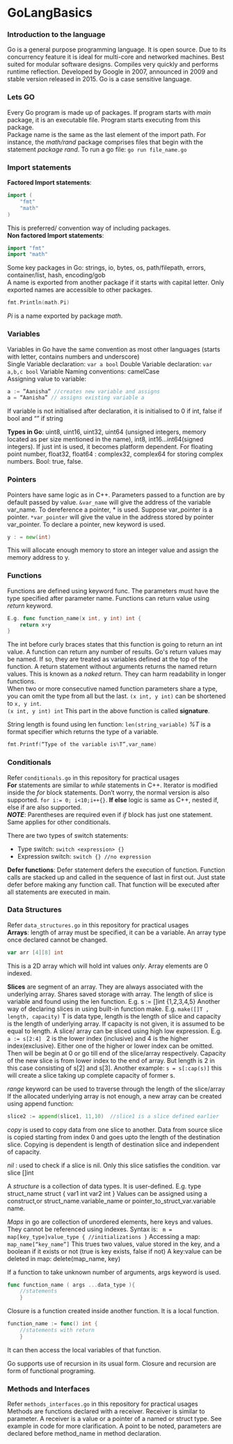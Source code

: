 # GoLangBasics

### Introduction to the language
Go is a general purpose programming language. It is open source. Due to its concurrency feature it is ideal for 
multi-core and networked machines. Best suited for modular software designs. Compiles very quickly and performs 
runtime reflection. Developed by Google in 2007, announced in 2009 and stable version released in 2015. 
Go is a case sensitive language.

### Lets GO
Every Go program is made up of packages. If program starts with _main_ package, it is an executable file. Program starts executing from this package.<br>
Package name is the same as the last element of the import path. 
For instance, the _math/rand_ package comprises files that begin with the statement _package rand_. 
To run a go file:  `go run file_name.go`

### Import statements
**Factored Import statements**: 
```go
import (
	"fmt"
	"math"
)
```
This is preferred/ convention way of including packages.<br>
**Non factored Import statements**: 
```go
import "fmt"
import "math"
```
Some key packages in Go: strings, io, bytes, os, path/filepath, errors, container/list, hash, encoding/gob<br>
A name is exported from another package if it starts with capital letter. Only exported names are accessible to other packages.
```go
fmt.Println(math.Pi)
```
_Pi_ is a name exported by package _math_. 

### Variables
Variables in Go have the same convention as most other languages (starts with letter, contains numbers and underscore)<br>
Single Variable declaration: `var a bool`
Double Variable declaration: `var a,b,c bool`
Variable Naming conventions: camelCase <br>
Assigning value to variable: 
```go
a := ”Aanisha” //creates new variable and assigns
a = “Aanisha” // assigns existing variable a
```
If variable is not initialised after declaration, it is initialised to 0 if int, false if bool and “” if string<br>

**Types in Go**: uint8, uint16, uint32, uint64 (unsigned integers, memory located as per size mentioned in the name), 
int8, int16...int64(signed integers). If just int is used, it becomes platform dependent. For floating point number, 
float32, float64 : complex32, complex64 for storing complex numbers. Bool: true, false. 

### Pointers
Pointers have same logic as in C++. Parameters passed to a function are by default passed by value.
`&var_name` will give the address of the variable var_name. To dereference a pointer, * is used. Suppose var_pointer 
is a pointer. `*var_pointer` will give the value in the address stored by pointer var_pointer. 
To declare a pointer, new  keyword is used. 
```go
y : = new(int)
```
This will allocate enough memory to store an integer value and assign the memory address to y.

### Functions
Functions are defined using keyword func. The parameters must have the type specified after parameter name. 
Functions can return value using _return_ keyword. 
```go
E.g. func function_name(x int, y int) int {
	return x+y
}
```
The int  before curly braces states that this function is going to return an int value. A function can return any number
 of results. Go's return values may be named. If so, they are treated as variables defined at the top of the function.
A return statement without arguments returns the named return values. This is known as a _naked_ return. They can harm 
readability in longer functions. <br>
 When two or more consecutive named function parameters share a type, you can omit the type from all but the last. 
 `(x int, y int)` can be shortened to `x, y int`.<br>
 `(x int, y int) int` This part in the above function is called **signature**.<br>

String length is found using len function: `len(string_variable)`
_%T_ is a format specifier which returns the type of a variable.
```go
fmt.Printf(“Type of the variable is%T”,var_name)
``` 

### Conditionals
Refer `conditionals.go` in this repository for practical usages<br>
**For** statements are similar to _while_ statements in C++. Iterator is modified inside the _for_ block statements. 
Don’t worry, the normal version is also supported.  `for i:= 0; i<10;i++{}`. **If else** logic is same as C++, 
nested if, else if are also supported.<br>
_**NOTE**_: Parentheses are required even if _if_ block has just one statement. Same applies for other conditionals.

There are two types of switch statements:
* Type switch:  `switch <expression> {}`
* Expression switch: `switch {} //no expression`

**Defer functions**: Defer statement defers the execution of function. Function calls are stacked up and called in the 
sequence of last in first out. Just state defer before making any function call. That function will be executed 
after all statements are executed in main.

### Data Structures
Refer `data_structures.go` in this repository for practical usages<br>
**Arrays**: length of array must be specified, it can be a variable. An array type once declared cannot be changed.
```go
var arr [4][8] int
```
This is a 2D array which will hold int values _only_. Array elements are 0 indexed.

**Slices** are segment of an array. They are always associated with the underlying array. Shares saved storage with array. The length of slice is variable and found using the len function. E.g. s := []int {1,2,3,4,5}
Another way of declaring slices in using built-in function make.
E.g. `make([]T , length, capacity)` T is data type, length is the length of slice and capacity is the length of underlying array. If capacity is not given, it is assumed to be equal to length.
A slice/ array can be sliced using high low expression. E.g. `a := s[2:4] `
2 is the lower index (inclusive) and 4 is the higher index(exclusive). Either one of the higher or lower index can be omitted. Then will be begin at 0 or go till end of the slice/array respectively. Capacity of the new slice is from lower index to the end of array. But length is 2 in this case consisting of s[2] and s[3].
Another example: `s = s[:cap(s)]` this will create a slice taking up complete capacity of former s.

_range_ keyword can be used to traverse through the length of the slice/array
If the allocated underlying array is not enough, a new array can be created using append function:
```go
slice2 := append(slice1, 11,10)  //slice1 is a slice defined earlier
```
_copy_ is used to copy data from one slice to another. Data from source slice is copied starting from index 0 and goes upto the length of the destination slice. Copying is dependent is length of destination slice and independent of capacity.

_nil_ : used to check if a slice is nil. Only this slice satisfies the condition. var slice []int

A _structure_ is a collection of data types. It is user-defined.
E.g. type struct_name struct {
    var1 int
    var2 int
}
Values can be assigned using a construct,or struct_name.variable_name or pointer_to_struct_var.variable name.

_Maps_ in go are collection of unordered elements, here keys and values. They cannot be referenced using indexes. Syntax is:
` m = map[key_type]value_type { //initializations }`
Accessing a map:  `map_name[“key_name”]`
This trues two values, value stored in the key, and a boolean if it exists or not (true is key exists, false if not)
A key:value can be deleted in map:  delete(map_name, key)

If a function to take unknown number of arguments, args  keyword is used.
```go
func function_name ( args ...data_type ){ 
	//statements 
	}
```

Closure is a function created inside another function. It is a local function.
```go
function_name := func() int { 
	//statements with return 
	}
```
It can then access the local variables of that function. 

Go supports use of recursion in its usual form. Closure and recursion are form of functional programing.

### Methods and Interfaces
Refer `methods_interfaces.go` in this repository for practical usages<br>
Methods are functions declared with a receiver. Receiver is similar to parameter. A receiver is a value or a pointer 
of a named or struct type. See example in code for more clarification. A point to be noted, parameters are 
declared before method_name in method declaration.